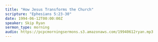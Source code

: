 ```yaml
---
title: "How Jesus Transforms the Church"
scripture: "Ephesians 5:23-30"
date: 1994-06-12T00:00:00Z
speaker: Skip Ryan
sermon_type: morning
audio: https://pcpcmorningsermons.s3.amazonaws.com/19940612ryan.mp3 
---
```



